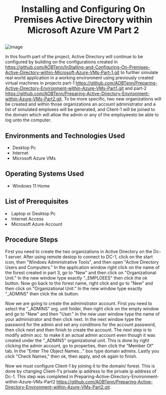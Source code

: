 # <p align="center">Installing and Configuring On Premises Active Directory within Microsoft Azure VM Part 2
![image](https://github.com/user-attachments/assets/e4f41676-9505-49cf-82a1-c1ad2d5cf390)


In this fourth part of the project, Active Directory will continue to be configured by building on the configurations created in https://github.com/AOBTenn/InStalling-and-Configuring-On-Premises-Active-Directory-within-Microsoft-Azure-VMs-Part-1.git to further simulate real world application in a working environment using previously created virtual machines in projects part-1 https://github.com/AOBTenn/Preparing-Active-Directory-Environment-within-Azure-VMs-Part1.git and part-2 https://github.com/AOBTenn/Preparing-Active-Directory-Environment-within-Azure-VMs-Part2.git. To be more specific, two new organizations will be created and within those organizations an account administrator and a list of simulated emploees will be generated, and Client-1 will be joined to the domain which will allow the admin or any of the employeesto be able to log unto the computer.<br />


<h2>Environments and Technologies Used</h2>

- Desktop Pc
- Internet
- Microsoft Azure VMs 

<h2>Operating Systems Used </h2>

- Windows 11 Home</b>

<h2>List of Prerequisites</h2

- Laptop or Desktop Pc                                                                                                                                 
- Internet Access
- Microsoft Azure Account

<h2>Procedure Steps</h2>

First you need to create the two organizations in Active Directory on the Dc-1 server. After using remote destop to connect to DC-1, click on the start icon, then "Windoes Administrative Tools", and then open "Active Directory Users and Computers." In the application window right click on the name of the forest created in part 3, go to "New" and then click on "Organizational Unit." In the new window type exactly "_EMPLOEES" then click the ok button. Now go back to the forest name, right click and go to "New" and then click on "Organizational Unit." In the new window type exactly "_ADMINS" then click the ok button.

Now we are going to create the administrator account. First you need to select the "_ADMINS" org. unit folder, then right click on the empty window and go to "New" and then "User." In the new user window type the name of your administrator and then click next. In the next window type the password for the admin and set any conditions for the account password, then click next and then finish to create the account. The next step is to modify admin acc. to make it an actual admin account even though it was created under the "_ADMINS" organizational unit. This is done by right clicking the admin account, go to properties, then click the "Member Of" tab. In the "Enter The Object Names..." box type domain admins. Lastly you click "Check Names," then ok, then apply, and ok again to finish.

Now we must configure Client-1 by joining it to the domain/ forest. This is done by changing Client-1's private ip address to the private ip address of Dc-1. This step was completed in Preparing-Active-Directory-Environment-within-Azure-VMs-Part2
https://github.com/AOBTenn/Preparing-Active-Directory-Environment-within-Azure-VMs-Part2.git.
